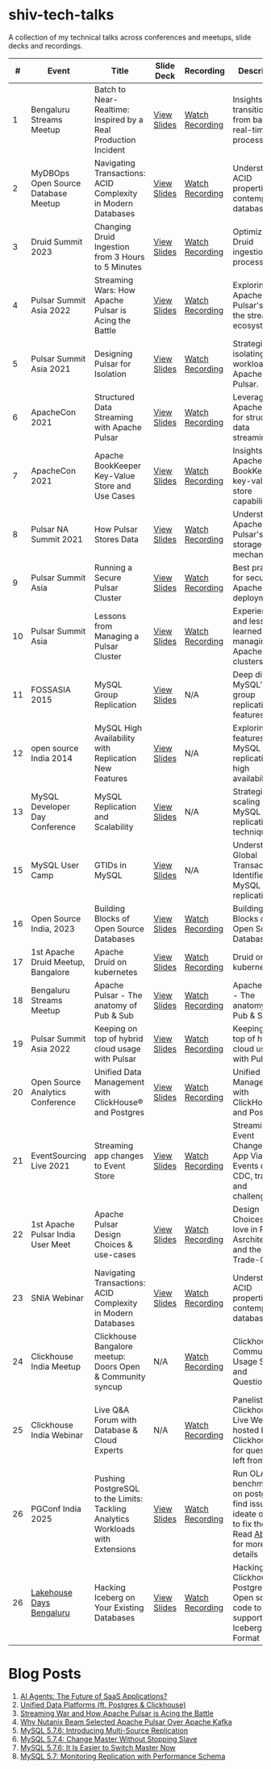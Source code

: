 # shiv-tech-talks

A collection of my technical talks across conferences and meetups, slide decks and recordings.

| #   | Event                                                                 | Title                                                                 | Slide Deck                                                                 | Recording                                                                 | Description                                                                                   |
|-----|----------------------------------------------------------------------|-----------------------------------------------------------------------|---------------------------------------------------------------------------|--------------------------------------------------------------------------|-----------------------------------------------------------------------------------------------|
| 1   | Bengaluru Streams Meetup                                                         | Batch to Near-Realtime: Inspired by a Real Production Incident        | [View Slides](https://github.com/shiv4289/shiv-tech-talks/blob/main/Batch_to_Near_realtime.pdf) | [Watch Recording](https://www.youtube.com/playlist?list=PLA7KYGkuAD071myyg4X5ShsDHsOaIpHOq) | Insights into transitioning from batch to real-time processing.                                |
| 2   | MyDBOps Open Source Database Meetup                                                        | Navigating Transactions: ACID Complexity in Modern Databases          | [View Slides](https://www.slideshare.net/shiv4289/navigating-transactions-acid-complexity-in-modern-databases) | [Watch Recording](https://www.youtube.com/watch?v=sYOlVDPVo6k&list=PLA7KYGkuAD071myyg4X5ShsDHsOaIpHOq&index=4) | Understanding ACID properties in contemporary databases.                                       |
| 3   | Druid Summit 2023                                                    | Changing Druid Ingestion from 3 Hours to 5 Minutes                    | [View Slides](https://www.slideshare.net/shiv4289/druid-summit-2023-changing-druid-ingestion-from-3-hours-to-5-minutes) | [Watch Recording](https://www.youtube.com/playlist?list=PLA7KYGkuAD071myyg4X5ShsDHsOaIpHOq) | Optimizing Druid ingestion processes.                                                         |
| 4   | Pulsar Summit Asia 2022                                              | Streaming Wars: How Apache Pulsar is Acing the Battle                 | [View Slides](https://www.slideshare.net/shiv4289/pulsar-summit-asia-2022-streaming-wars-and-how-apache-pulsar-is-acing-the-battle) | [Watch Recording](https://www.youtube.com/playlist?list=PLA7KYGkuAD071myyg4X5ShsDHsOaIpHOq) | Exploring Apache Pulsar's role in the streaming ecosystem.                                     |
| 5   | Pulsar Summit Asia 2021                                              | Designing Pulsar for Isolation                                        | [View Slides](https://www.slideshare.net/shiv4289/pulsar-summit-asia-2021-designing-pulsar-for-isolation) | [Watch Recording](https://www.youtube.com/playlist?list=PLA7KYGkuAD071myyg4X5ShsDHsOaIpHOq) | Strategies for isolating workloads in Apache Pulsar.                                           |
| 6   | ApacheCon 2021                                                       | Structured Data Streaming with Apache Pulsar                          | [View Slides](https://www.slideshare.net/shiv4289/apache-con-2021-structured-data-streaming) | [Watch Recording](https://www.youtube.com/playlist?list=PLA7KYGkuAD071myyg4X5ShsDHsOaIpHOq) | Leveraging Apache Pulsar for structured data streaming.                                        |
| 7   | ApacheCon 2021                                                       | Apache BookKeeper Key-Value Store and Use Cases                       | [View Slides](https://www.slideshare.net/shiv4289/apache-con-2021-apache-bookkeeper-key-value-store-and-use-cases) | [Watch Recording](https://www.youtube.com/playlist?list=PLA7KYGkuAD071myyg4X5ShsDHsOaIpHOq) | Insights into Apache BookKeeper's key-value store capabilities.                                |
| 8   | Pulsar NA Summit 2021                                                        | How Pulsar Stores Data                                                | [View Slides](https://www.slideshare.net/shiv4289/how-pulsar-stores-data-at-pulsarnasummit2021pptx-1) | [Watch Recording](https://www.youtube.com/playlist?list=PLA7KYGkuAD071myyg4X5ShsDHsOaIpHOq) | Understanding Apache Pulsar's data storage mechanisms.                                         |
| 9   | Pulsar Summit Asia                                                   | Running a Secure Pulsar Cluster                                       | [View Slides](https://www.slideshare.net/shiv4289/pulsar-summit-asia-running-a-secure-pulsar-cluster) | [Watch Recording](https://www.youtube.com/playlist?list=PLA7KYGkuAD071myyg4X5ShsDHsOaIpHOq) | Best practices for securing Apache Pulsar deployments.                                         |
| 10  | Pulsar Summit Asia                                                   | Lessons from Managing a Pulsar Cluster                                | [View Slides](https://www.slideshare.net/shiv4289/lessons-from-managing-a-pulsar-cluster) | [Watch Recording](https://www.youtube.com/playlist?list=PLA7KYGkuAD071myyg4X5ShsDHsOaIpHOq) | Experiences and lessons learned from managing Apache Pulsar clusters.                          |
| 11  | FOSSASIA 2015                                                        | MySQL Group Replication                                               | [View Slides](https://www.slideshare.net/shiv4289/fossasia-2015-mysql-group-replication) | N/A | Deep dive into MySQL's group replication features.                                             |
| 12  | open source India 2014                                                        | MySQL High Availability with Replication New Features                 | [View Slides](https://www.slideshare.net/shiv4289/mysql-high-availability-with-replication-new-features) | N/A | Exploring new features in MySQL replication for high availability.                             |
| 13  | MySQL Developer Day Conference                                                       | MySQL Replication and Scalability                                     | [View Slides](https://www.slideshare.net/slideshow/my-sql-replicationscalability/33456748) | N/A | Strategies for scaling MySQL using replication techniques.                                     |                                          |
| 15  | MySQL User Camp                                                       | GTIDs in MySQL                                                        | [View Slides](https://www.slideshare.net/shiv4289/mysql-user-camp-gtids) | N/A | Understanding Global Transaction Identifiers in MySQL replication.                             |
| 16  | Open Source India, 2023                                                      | Building Blocks of Open Source Databases                                                     | [View Slides](https://github.com/shiv4289/shiv-tech-talks/blob/main/osi-building-block-Open-Source_DBs.pptx) | [Watch Recording](https://www.youtube.com/watch?v=C-kCvNUxMUk&list=PLA7KYGkuAD071myyg4X5ShsDHsOaIpHOq&index=6) | Building Blocks of Open Source Databases                             |
| 17  | 1st Apache Druid Meetup, Bangalore                                                    | Apache Druid on kubernetes                                                  | [View Slides](https://github.com/shiv4289/shiv-tech-talks/blob/main/1%20Druid%20on%20Kubernetes%20by%20Shivji%20Kumar%20Jha%20and%20Dinesh%20Pundkar%2C%20Nutanix.pptx) | [Watch Recording](https://www.youtube.com/watch?v=r-w9EwDbpaw&list=PLA7KYGkuAD071myyg4X5ShsDHsOaIpHOq&index=7) | Druid on kubernetes   .                             |
| 18  | Bengaluru Streams Meetup                                                       | Apache Pulsar - The anatomy of Pub & Sub                                            | [View Slides](https://github.com/shiv4289/shiv-tech-talks/blob/main/Anatomy-Of_Pub_Sub.pptx) | [Watch Recording](https://www.youtube.com/watch?v=DrTRvZ1w6Cw&list=PLA7KYGkuAD071myyg4X5ShsDHsOaIpHOq&index=9) | Apache Pulsar - The anatomy of Pub & Sub  |
| 19  | Pulsar Summit Asia 2022                                              |     Keeping on top of hybrid cloud usage with Pulsar                                         | [View Slides](https://github.com/shiv4289/shiv-tech-talks/blob/main/Pulsar-Summit-Keeping%20on%20top%20of%20Hybrid-Cloud%20usage%20with%20Apache%20Pulsar.pdf) | [Watch Recording](https://www.youtube.com/watch?v=txidgG7xcYE&list=PLA7KYGkuAD071myyg4X5ShsDHsOaIpHOq&index=11&pp=gAQBiAQB) | Keeping on top of hybrid cloud usage with Pulsar   |
| 20  | Open Source Analytics Conference                                               | Unified Data Management with ClickHouse® and Postgres                                          | [View Slides](https://github.com/shiv4289/shiv-tech-talks/blob/main/OSACON_Talk_Final_Slides.pdf) | [Watch Recording](https://www.youtube.com/watch?v=2EvS9-8zvNg&list=PLA7KYGkuAD071myyg4X5ShsDHsOaIpHOq&index=21&t=4s&pp=gAQBiAQB) | Unified Data Management with ClickHouse® and Postgres  | 
| 21  | EventSourcing Live 2021                                               | Streaming app changes to Event Store                                          | [View Slides](https://github.com/shiv4289/shiv-tech-talks/blob/main/EventSourcing-LIve-2021-Streaming-App-Changes.pdf) | [Watch Recording](https://www.youtube.com/watch?v=d5UcYBDOYuc&list=PLA7KYGkuAD071myyg4X5ShsDHsOaIpHOq&index=13) | Streaming Event Changes to App Via Events or CDC, tradeoff and challenges  | 
| 22  | 1st Apache Pulsar India User Meet                                               | Apache Pulsar Design Choices & use-cases                                          | [View Slides](https://github.com/shiv4289/shiv-tech-talks/blob/main/2.%20Pulsar_%20what%20we%20love%20and%20design%20patterns.pptx) | [Watch Recording](https://www.youtube.com/watch?v=AImznN3X9Os&list=PLA7KYGkuAD071myyg4X5ShsDHsOaIpHOq&index=10) | Design Choices to love in Pulsar Asrchitecture and the Trade-Offs  | 
| 23   | SNIA Webinar                         | Navigating Transactions: ACID Complexity in Modern Databases          | [View Slides](https://www.slideshare.net/shiv4289/navigating-transactions-acid-complexity-in-modern-databases) | [Watch Recording](https://www.youtube.com/watch?v=LVibx2TtfSQ&list=PLA7KYGkuAD071myyg4X5ShsDHsOaIpHOq&index=1) | Understanding ACID properties in contemporary databases. |
| 24   | Clickhouse India Meetup                        |  Clickhouse Bangalore meetup: Doors Open & Community syncup | N/A | [Watch Recording](https://www.youtube.com/watch?v=thu00oNq4NQ&list=PLA7KYGkuAD071myyg4X5ShsDHsOaIpHOq&index=3) | Clickhouse Community Usage Stories and Questionaire |  |
| 25   | Clickhouse India Webinar                        |  Live Q&A Forum with Database & Cloud Experts | N/A | [Watch Recording](https://www.youtube.com/watch?v=PEFeOKlyKOQ&list=PLA7KYGkuAD071myyg4X5ShsDHsOaIpHOq&index=2) | Panelist in Clickhouse Live Webinar hosted by Clickhouse Inc for questions left from #24  |   
| 26   | PGConf India 2025                        |  Pushing PostgreSQL to the Limits: Tackling Analytics Workloads with Extensions | [View Slides](https://github.com/shiv4289/shiv-tech-talks/blob/main/PGConf2025-Shiv-Slides-3.pdf) | [Watch Recording](https://youtu.be/mug4x4pZ5mM?si=HSmv5OiNQ66dIWl1) | Run OLAP benchmarks on postgres, find issues & ideate on how to fix them. Read [Abstract](https://pgconf.in/conferences/pgconfin2025/program/proposals/931) for more details|   
| 26   | [Lakehouse Days  Bengaluru](https://lu.ma/m593968s)                       |  Hacking Iceberg on Your Existing Databases | [View Slides](https://github.com/shiv4289/shiv-tech-talks/blob/main/ClickHouse_Iceberg-postgres-bonus-slides.pdf) | [Watch Recording](https://www.youtube.com/watch?v=zQAwGEiZAas) | Hacking Clickhouse & Postgres Open source code to support Iceberg Table Format 
# Blog Posts

1. [AI Agents: The Future of SaaS Applications?](https://www.linkedin.com/pulse/my-experiments-ai-agents-shivji-kumar-jha-hgimc/)
2. [Unified Data Platforms (ft. Postgres & Clickhouse)](https://www.linkedin.com/pulse/unified-data-platforms-ft-postgres-clickhouse-shivji-kumar-jha-jylqc/)
3. [Streaming War and How Apache Pulsar is Acing the Battle](https://streamnative.io/blog/streaming-war-and-how-apache-pulsar-is-acing-the-battle)
4. [Why Nutanix Beam Selected Apache Pulsar Over Apache Kafka](https://www.datastax.com/blog/why-nutanix-beam-selected-apache-pulsar-over-apache-kafka)
5. [MySQL 5.7.6: Introducing Multi-Source Replication](https://dev.mysql.com/blog-archive/mysql-5-7-6-introducing-multi-source-replication/)
6. [MySQL 5.7.4: Change Master Without Stopping Slave](https://dev.mysql.com/blog-archive/mysql-5-7-4-change-master-without-stopping-slave/)
7. [MySQL 5.7.6: It Is Easier to Switch Master Now](https://dev.mysql.com/blog-archive/mysql-5-7-6-it-is-easier-to-switch-master-now/)
8. [MySQL 5.7: Monitoring Replication with Performance Schema](https://www.shivjijha.in/2013/09/mysql-57-monitoring-replication-with.html)

